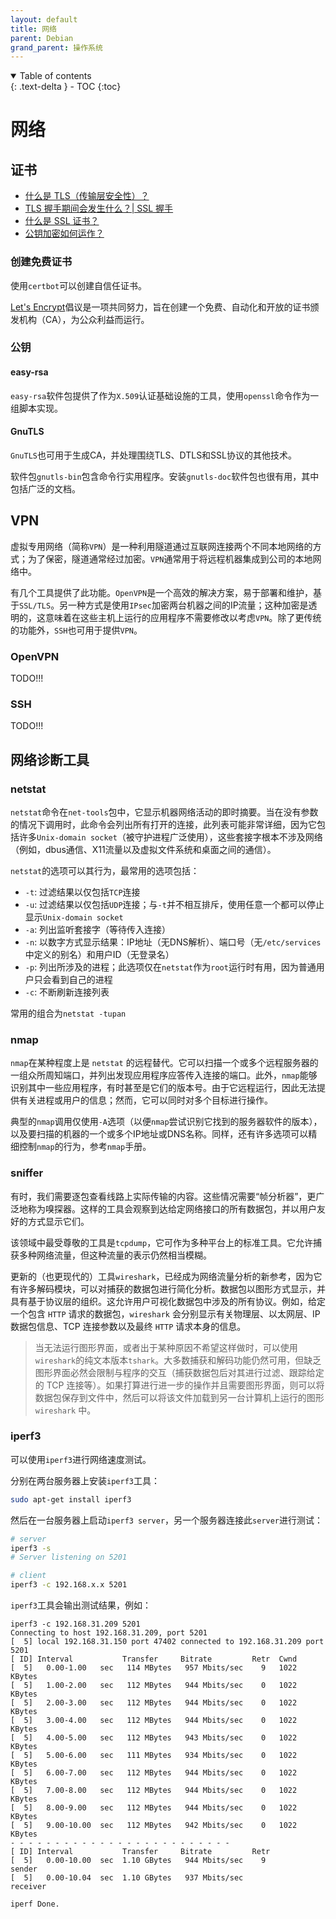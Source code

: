 ```yaml
---
layout: default
title: 网络
parent: Debian
grand_parent: 操作系统
---
```


<details open markdown="block">
  <summary>
    Table of contents
  </summary>
  {: .text-delta }
- TOC
{:toc}
</details>

# 网络

## 证书

- [什么是 TLS（传输层安全性）？](https://www.cloudflare-cn.com/learning/ssl/transport-layer-security-tls/)
- [TLS 握手期间会发生什么？| SSL 握手](https://www.cloudflare-cn.com/learning/ssl/what-happens-in-a-tls-handshake/)
- [什么是 SSL 证书？](https://www.cloudflare-cn.com/learning/ssl/what-is-an-ssl-certificate/)
- [公钥加密如何运作？](https://www.cloudflare-cn.com/learning/ssl/how-does-public-key-encryption-work/)

### 创建免费证书

使用`certbot`可以创建自信任证书。

[Let's Encrypt](https://letsencrypt.org/)倡议是一项共同努力，旨在创建一个免费、自动化和开放的证书颁发机构（CA），为公众利益而运行。

### 公钥

#### easy-rsa

`easy-rsa`软件包提供了作为`X.509`认证基础设施的工具，使用`openssl`命令作为一组脚本实现。

#### GnuTLS

`GnuTLS`也可用于生成CA，并处理围绕TLS、DTLS和SSL协议的其他技术。

软件包`gnutls-bin`包含命令行实用程序。安装`gnutls-doc`软件包也很有用，其中包括广泛的文档。

## VPN

虚拟专用网络（简称`VPN`）是一种利用隧道通过互联网连接两个不同本地网络的方式；为了保密，隧道通常经过加密。`VPN`通常用于将远程机器集成到公司的本地网络中。

有几个工具提供了此功能。`OpenVPN`是一个高效的解决方案，易于部署和维护，基于`SSL/TLS`。另一种方式是使用`IPsec`加密两台机器之间的IP流量；这种加密是透明的，这意味着在这些主机上运行的应用程序不需要修改以考虑`VPN`。除了更传统的功能外，`SSH`也可用于提供`VPN`。

### OpenVPN

TODO!!!

### SSH

TODO!!!

## 网络诊断工具

### netstat

`netstat`命令在`net-tools`包中，它显示机器网络活动的即时摘要。当在没有参数的情况下调用时，此命令会列出所有打开的连接，此列表可能非常详细，因为它包括许多`Unix-domain socket`（被守护进程广泛使用），这些套接字根本不涉及网络（例如，dbus通信、X11流量以及虚拟文件系统和桌面之间的通信）。

`netstat`的选项可以其行为，最常用的选项包括：
- `-t`: 过滤结果以仅包括`TCP`连接
- `-u`: 过滤结果以仅包括`UDP`连接；与`-t`并不相互排斥，使用任意一个都可以停止显示`Unix-domain socket`
- `-a`: 列出监听套接字（等待传入连接）
- `-n`: 以数字方式显示结果：IP地址（无DNS解析）、端口号（无`/etc/services`中定义的别名）和用户ID（无登录名）
- `-p`: 列出所涉及的进程；此选项仅在`netstat`作为`root`运行时有用，因为普通用户只会看到自己的进程
- `-c`: 不断刷新连接列表

常用的组合为`netstat -tupan`

### nmap

`nmap`在某种程度上是 `netstat` 的远程替代。它可以扫描一个或多个远程服务器的一组众所周知端口，并列出发现应用程序应答传入连接的端口。此外，`nmap`能够识别其中一些应用程序，有时甚至是它们的版本号。由于它远程运行，因此无法提供有关进程或用户的信息；然而，它可以同时对多个目标进行操作。

典型的`nmap`调用仅使用`-A`选项（以便`nmap`尝试识别它找到的服务器软件的版本），以及要扫描的机器的一个或多个IP地址或DNS名称。同样，还有许多选项可以精细控制`nmap`的行为，参考`nmap`手册。

### sniffer

有时，我们需要逐包查看线路上实际传输的内容。这些情况需要“帧分析器”，更广泛地称为嗅探器。这样的工具会观察到达给定网络接口的所有数据包，并以用户友好的方式显示它们。

该领域中最受尊敬的工具是`tcpdump`，它可作为多种平台上的标准工具。它允许捕获多种网络流量，但这种流量的表示仍然相当模糊。

更新的（也更现代的）工具`wireshark`，已经成为网络流量分析的新参考，因为它有许多解码模块，可以对捕获的数据包进行简化分析。数据包以图形方式显示，并具有基于协议层的组织。这允许用户可视化数据包中涉及的所有协议。例如，给定一个包含 `HTTP` 请求的数据包，`wireshark` 会分别显示有关物理层、以太网层、IP 数据包信息、TCP 连接参数以及最终 `HTTP` 请求本身的信息。

> 当无法运行图形界面，或者出于某种原因不希望这样做时，可以使用`wireshark`的纯文本版本`tshark`。大多数捕获和解码功能仍然可用，但缺乏图形界面必然会限制与程序的交互（捕获数据包后对其进行过滤、跟踪给定的 TCP 连接等）。如果打算进行进一步的操作并且需要图形界面，则可以将数据包保存到文件中，然后可以将该文件加载到另一台计算机上运行的图形`wireshark` 中。


### iperf3

可以使用`iperf3`进行网络速度测试。

分别在两台服务器上安装`iperf3`工具：
```sh
sudo apt-get install iperf3
```

然后在一台服务器上启动`iperf3 server`，另一个服务器连接此`server`进行测试：
```sh
# server
iperf3 -s
# Server listening on 5201

# client
iperf3 -c 192.168.x.x 5201
```

`iperf3`工具会输出测试结果，例如：
```
iperf3 -c 192.168.31.209 5201
Connecting to host 192.168.31.209, port 5201
[  5] local 192.168.31.150 port 47402 connected to 192.168.31.209 port 5201
[ ID] Interval           Transfer     Bitrate         Retr  Cwnd
[  5]   0.00-1.00   sec   114 MBytes   957 Mbits/sec    9   1022 KBytes
[  5]   1.00-2.00   sec   112 MBytes   944 Mbits/sec    0   1022 KBytes
[  5]   2.00-3.00   sec   112 MBytes   944 Mbits/sec    0   1022 KBytes
[  5]   3.00-4.00   sec   112 MBytes   944 Mbits/sec    0   1022 KBytes
[  5]   4.00-5.00   sec   112 MBytes   943 Mbits/sec    0   1022 KBytes
[  5]   5.00-6.00   sec   111 MBytes   934 Mbits/sec    0   1022 KBytes
[  5]   6.00-7.00   sec   112 MBytes   944 Mbits/sec    0   1022 KBytes
[  5]   7.00-8.00   sec   112 MBytes   944 Mbits/sec    0   1022 KBytes
[  5]   8.00-9.00   sec   112 MBytes   944 Mbits/sec    0   1022 KBytes
[  5]   9.00-10.00  sec   112 MBytes   942 Mbits/sec    0   1022 KBytes
- - - - - - - - - - - - - - - - - - - - - - - - -
[ ID] Interval           Transfer     Bitrate         Retr
[  5]   0.00-10.00  sec  1.10 GBytes   944 Mbits/sec    9             sender
[  5]   0.00-10.04  sec  1.10 GBytes   937 Mbits/sec                  receiver

iperf Done.
```
